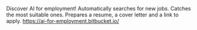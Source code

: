 Discover AI for employment! Automatically searches for new jobs. Catches the most suitable ones. Prepares a resume, a cover letter and a link to apply. https://ai-for-employment.bitbucket.io/


